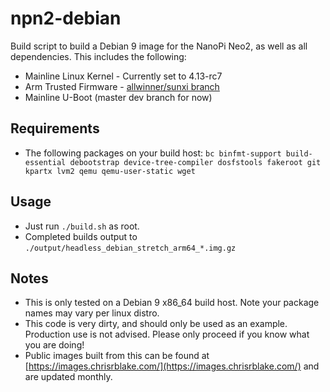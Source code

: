 # npn2-debian

Build script to build a Debian 9 image for the NanoPi Neo2, as well as all dependencies. This includes the following:

- Mainline Linux Kernel - Currently set to 4.13-rc7
- Arm Trusted Firmware - [allwinner/sunxi branch](https://github.com/apritzel/arm-trusted-firmware/tree/allwinner)
- Mainline U-Boot (master dev branch for now)

## Requirements

- The following packages on your build host: `bc binfmt-support build-essential debootstrap device-tree-compiler dosfstools fakeroot git kpartx lvm2 qemu qemu-user-static wget`

## Usage
- Just run `./build.sh` as root.
- Completed builds output to `./output/headless_debian_stretch_arm64_*.img.gz`

## Notes

- This is only tested on a Debian 9 x86_64 build host. Note your package names may vary per linux distro.
- This code is very dirty, and should only be used as an example. Production use is not advised. Please only proceed if you know what you are doing!
- Public images built from this can be found at [https://images.chrisrblake.com/](https://images.chrisrblake.com/) and are updated monthly.
